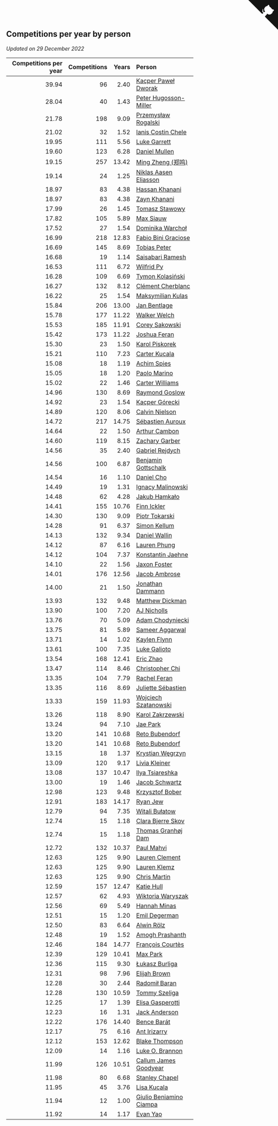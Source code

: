 ## Competitions per year by person

*Updated on 29 December 2022*

| Competitions per year | Competitions | Years | Person |
| ---: | ---: | ---: | :--- |
| 39.94 | 96 | 2.40 | [Kacper Paweł Dworak](https://www.worldcubeassociation.org/persons/2020DWOR01) |
| 28.04 | 40 | 1.43 | [Peter Hugosson-Miller](https://www.worldcubeassociation.org/persons/2021HUGO01) |
| 21.78 | 198 | 9.09 | [Przemysław Rogalski](https://www.worldcubeassociation.org/persons/2013ROGA02) |
| 21.02 | 32 | 1.52 | [Ianis Costin Chele](https://www.worldcubeassociation.org/persons/2021CHEL01) |
| 19.95 | 111 | 5.56 | [Luke Garrett](https://www.worldcubeassociation.org/persons/2017GARR05) |
| 19.60 | 123 | 6.28 | [Daniel Mullen](https://www.worldcubeassociation.org/persons/2016MULL04) |
| 19.15 | 257 | 13.42 | [Ming Zheng (郑鸣)](https://www.worldcubeassociation.org/persons/2009ZHEN11) |
| 19.14 | 24 | 1.25 | [Niklas Aasen Eliasson](https://www.worldcubeassociation.org/persons/2021ELIA01) |
| 18.97 | 83 | 4.38 | [Hassan Khanani](https://www.worldcubeassociation.org/persons/2018KHAN26) |
| 18.97 | 83 | 4.38 | [Zayn Khanani](https://www.worldcubeassociation.org/persons/2018KHAN28) |
| 17.99 | 26 | 1.45 | [Tomasz Stawowy](https://www.worldcubeassociation.org/persons/2021STAW01) |
| 17.82 | 105 | 5.89 | [Max Siauw](https://www.worldcubeassociation.org/persons/2017SIAU02) |
| 17.52 | 27 | 1.54 | [Dominika Warchoł](https://www.worldcubeassociation.org/persons/2021WARC01) |
| 16.99 | 218 | 12.83 | [Fabio Bini Graciose](https://www.worldcubeassociation.org/persons/2010GRAC02) |
| 16.69 | 145 | 8.69 | [Tobias Peter](https://www.worldcubeassociation.org/persons/2014PETE03) |
| 16.68 | 19 | 1.14 | [Saisabari Ramesh](https://www.worldcubeassociation.org/persons/2021RAME01) |
| 16.53 | 111 | 6.72 | [Wilfrid Py](https://www.worldcubeassociation.org/persons/2016PYWI01) |
| 16.28 | 109 | 6.69 | [Tymon Kolasiński](https://www.worldcubeassociation.org/persons/2016KOLA02) |
| 16.27 | 132 | 8.12 | [Clément Cherblanc](https://www.worldcubeassociation.org/persons/2014CHER05) |
| 16.22 | 25 | 1.54 | [Maksymilian Kulas](https://www.worldcubeassociation.org/persons/2021KULA02) |
| 15.84 | 206 | 13.00 | [Jan Bentlage](https://www.worldcubeassociation.org/persons/2010BENT01) |
| 15.78 | 177 | 11.22 | [Walker Welch](https://www.worldcubeassociation.org/persons/2011WELC01) |
| 15.53 | 185 | 11.91 | [Corey Sakowski](https://www.worldcubeassociation.org/persons/2011SAKO01) |
| 15.42 | 173 | 11.22 | [Joshua Feran](https://www.worldcubeassociation.org/persons/2011FERA01) |
| 15.30 | 23 | 1.50 | [Karol Piskorek](https://www.worldcubeassociation.org/persons/2021PISK01) |
| 15.21 | 110 | 7.23 | [Carter Kucala](https://www.worldcubeassociation.org/persons/2015KUCA01) |
| 15.08 | 18 | 1.19 | [Achim Spies](https://www.worldcubeassociation.org/persons/2021SPIE01) |
| 15.05 | 18 | 1.20 | [Paolo Marino](https://www.worldcubeassociation.org/persons/2021MARI04) |
| 15.02 | 22 | 1.46 | [Carter Williams](https://www.worldcubeassociation.org/persons/2021WILL06) |
| 14.96 | 130 | 8.69 | [Raymond Goslow](https://www.worldcubeassociation.org/persons/2014GOSL01) |
| 14.92 | 23 | 1.54 | [Kacper Górecki](https://www.worldcubeassociation.org/persons/2021GORE01) |
| 14.89 | 120 | 8.06 | [Calvin Nielson](https://www.worldcubeassociation.org/persons/2014NIEL03) |
| 14.72 | 217 | 14.75 | [Sébastien Auroux](https://www.worldcubeassociation.org/persons/2008AURO01) |
| 14.64 | 22 | 1.50 | [Arthur Cambon](https://www.worldcubeassociation.org/persons/2021CAMB01) |
| 14.60 | 119 | 8.15 | [Zachary Garber](https://www.worldcubeassociation.org/persons/2014GARB01) |
| 14.56 | 35 | 2.40 | [Gabriel Rejdych](https://www.worldcubeassociation.org/persons/2020REJD01) |
| 14.56 | 100 | 6.87 | [Benjamin Gottschalk](https://www.worldcubeassociation.org/persons/2016GOTT01) |
| 14.54 | 16 | 1.10 | [Daniel Cho](https://www.worldcubeassociation.org/persons/2021CHOD01) |
| 14.49 | 19 | 1.31 | [Ignacy Malinowski](https://www.worldcubeassociation.org/persons/2021MALI02) |
| 14.48 | 62 | 4.28 | [Jakub Hamkało](https://www.worldcubeassociation.org/persons/2018HAMK01) |
| 14.41 | 155 | 10.76 | [Finn Ickler](https://www.worldcubeassociation.org/persons/2012ICKL01) |
| 14.30 | 130 | 9.09 | [Piotr Tokarski](https://www.worldcubeassociation.org/persons/2013TOKA01) |
| 14.28 | 91 | 6.37 | [Simon Kellum](https://www.worldcubeassociation.org/persons/2016KELL12) |
| 14.13 | 132 | 9.34 | [Daniel Wallin](https://www.worldcubeassociation.org/persons/2013WALL03) |
| 14.12 | 87 | 6.16 | [Lauren Phung](https://www.worldcubeassociation.org/persons/2016PHUN02) |
| 14.12 | 104 | 7.37 | [Konstantin Jaehne](https://www.worldcubeassociation.org/persons/2015JAEH01) |
| 14.10 | 22 | 1.56 | [Jaxon Foster](https://www.worldcubeassociation.org/persons/2021FOST01) |
| 14.01 | 176 | 12.56 | [Jacob Ambrose](https://www.worldcubeassociation.org/persons/2010AMBR01) |
| 14.00 | 21 | 1.50 | [Jonathan Dammann](https://www.worldcubeassociation.org/persons/2021DAMM01) |
| 13.93 | 132 | 9.48 | [Matthew Dickman](https://www.worldcubeassociation.org/persons/2013DICK01) |
| 13.90 | 100 | 7.20 | [AJ Nicholls](https://www.worldcubeassociation.org/persons/2015NICH04) |
| 13.76 | 70 | 5.09 | [Adam Chodyniecki](https://www.worldcubeassociation.org/persons/2017CHOD02) |
| 13.75 | 81 | 5.89 | [Sameer Aggarwal](https://www.worldcubeassociation.org/persons/2017AGGA01) |
| 13.71 | 14 | 1.02 | [Kaylen Flynn](https://www.worldcubeassociation.org/persons/2022FLYN01) |
| 13.61 | 100 | 7.35 | [Luke Galioto](https://www.worldcubeassociation.org/persons/2015GALI02) |
| 13.54 | 168 | 12.41 | [Eric Zhao](https://www.worldcubeassociation.org/persons/2010ZHAO19) |
| 13.47 | 114 | 8.46 | [Christopher Chi](https://www.worldcubeassociation.org/persons/2014CHIC01) |
| 13.35 | 104 | 7.79 | [Rachel Feran](https://www.worldcubeassociation.org/persons/2015FERA01) |
| 13.35 | 116 | 8.69 | [Juliette Sébastien](https://www.worldcubeassociation.org/persons/2014SEBA01) |
| 13.33 | 159 | 11.93 | [Wojciech Szatanowski](https://www.worldcubeassociation.org/persons/2011SZAT01) |
| 13.26 | 118 | 8.90 | [Karol Zakrzewski](https://www.worldcubeassociation.org/persons/2014ZAKR01) |
| 13.24 | 94 | 7.10 | [Jae Park](https://www.worldcubeassociation.org/persons/2015PARK24) |
| 13.20 | 141 | 10.68 | [Reto Bubendorf](https://www.worldcubeassociation.org/persons/2012BUBE01) |
| 13.20 | 141 | 10.68 | [Reto Bubendorf](https://www.worldcubeassociation.org/persons/2012BUBE01) |
| 13.15 | 18 | 1.37 | [Krystian Węgrzyn](https://www.worldcubeassociation.org/persons/2021WEGR01) |
| 13.09 | 120 | 9.17 | [Livia Kleiner](https://www.worldcubeassociation.org/persons/2013KLEI03) |
| 13.08 | 137 | 10.47 | [Ilya Tsiareshka](https://www.worldcubeassociation.org/persons/2012TERE01) |
| 13.00 | 19 | 1.46 | [Jacob Schwartz](https://www.worldcubeassociation.org/persons/2021SCHW01) |
| 12.98 | 123 | 9.48 | [Krzysztof Bober](https://www.worldcubeassociation.org/persons/2013BOBE01) |
| 12.91 | 183 | 14.17 | [Ryan Jew](https://www.worldcubeassociation.org/persons/2008JEWR01) |
| 12.79 | 94 | 7.35 | [Witali Bułatow](https://www.worldcubeassociation.org/persons/2015BUAT01) |
| 12.74 | 15 | 1.18 | [Clara Bjerre Skov](https://www.worldcubeassociation.org/persons/2021SKOV01) |
| 12.74 | 15 | 1.18 | [Thomas Granhøj Dam](https://www.worldcubeassociation.org/persons/2021DAMT01) |
| 12.72 | 132 | 10.37 | [Paul Mahvi](https://www.worldcubeassociation.org/persons/2012MAHV01) |
| 12.63 | 125 | 9.90 | [Lauren Clement](https://www.worldcubeassociation.org/persons/2013KLEM01) |
| 12.63 | 125 | 9.90 | [Lauren Klemz](https://www.worldcubeassociation.org/persons/2013KLEM01) |
| 12.63 | 125 | 9.90 | [Chris Martin](https://www.worldcubeassociation.org/persons/2013MART03) |
| 12.59 | 157 | 12.47 | [Katie Hull](https://www.worldcubeassociation.org/persons/2010HULL01) |
| 12.57 | 62 | 4.93 | [Wiktoria Waryszak](https://www.worldcubeassociation.org/persons/2018WARY01) |
| 12.56 | 69 | 5.49 | [Hannah Minas](https://www.worldcubeassociation.org/persons/2017MINA04) |
| 12.51 | 15 | 1.20 | [Emil Degerman](https://www.worldcubeassociation.org/persons/2021DEGE01) |
| 12.50 | 83 | 6.64 | [Alwin Rölz](https://www.worldcubeassociation.org/persons/2016ROLZ01) |
| 12.48 | 19 | 1.52 | [Amogh Prashanth](https://www.worldcubeassociation.org/persons/2021PRAS01) |
| 12.46 | 184 | 14.77 | [François Courtès](https://www.worldcubeassociation.org/persons/2008COUR01) |
| 12.39 | 129 | 10.41 | [Max Park](https://www.worldcubeassociation.org/persons/2012PARK03) |
| 12.36 | 115 | 9.30 | [Łukasz Burliga](https://www.worldcubeassociation.org/persons/2013BURL01) |
| 12.31 | 98 | 7.96 | [Elijah Brown](https://www.worldcubeassociation.org/persons/2015BROW03) |
| 12.28 | 30 | 2.44 | [Radomił Baran](https://www.worldcubeassociation.org/persons/2020BARA02) |
| 12.28 | 130 | 10.59 | [Tommy Szeliga](https://www.worldcubeassociation.org/persons/2012SZEL01) |
| 12.25 | 17 | 1.39 | [Elisa Gasperotti](https://www.worldcubeassociation.org/persons/2021GASP01) |
| 12.23 | 16 | 1.31 | [Jack Anderson](https://www.worldcubeassociation.org/persons/2021ANDE05) |
| 12.22 | 176 | 14.40 | [Bence Barát](https://www.worldcubeassociation.org/persons/2008BARA01) |
| 12.17 | 75 | 6.16 | [Ant Irizarry](https://www.worldcubeassociation.org/persons/2016IRIZ02) |
| 12.12 | 153 | 12.62 | [Blake Thompson](https://www.worldcubeassociation.org/persons/2010THOM03) |
| 12.09 | 14 | 1.16 | [Luke O. Brannon](https://www.worldcubeassociation.org/persons/2021BRAN02) |
| 11.99 | 126 | 10.51 | [Callum James Goodyear](https://www.worldcubeassociation.org/persons/2012GOOD02) |
| 11.98 | 80 | 6.68 | [Stanley Chapel](https://www.worldcubeassociation.org/persons/2016CHAP04) |
| 11.95 | 45 | 3.76 | [Lisa Kucala](https://www.worldcubeassociation.org/persons/2019KUCA01) |
| 11.94 | 12 | 1.00 | [Giulio Beniamino Ciampa](https://www.worldcubeassociation.org/persons/2022CIAM01) |
| 11.92 | 14 | 1.17 | [Evan Yao](https://www.worldcubeassociation.org/persons/2021YAOE02) |


<a href="https://github.com/jonatanklosko/wca_statistics" class="github-corner" aria-label="View source on Github"><svg width="80" height="80" viewBox="0 0 250 250" style="fill:#151513; color:#fff; position: absolute; top: 0; border: 0; right: 0;" aria-hidden="true"><path d="M0,0 L115,115 L130,115 L142,142 L250,250 L250,0 Z"></path><path d="M128.3,109.0 C113.8,99.7 119.0,89.6 119.0,89.6 C122.0,82.7 120.5,78.6 120.5,78.6 C119.2,72.0 123.4,76.3 123.4,76.3 C127.3,80.9 125.5,87.3 125.5,87.3 C122.9,97.6 130.6,101.9 134.4,103.2" fill="currentColor" style="transform-origin: 130px 106px;" class="octo-arm"></path><path d="M115.0,115.0 C114.9,115.1 118.7,116.5 119.8,115.4 L133.7,101.6 C136.9,99.2 139.9,98.4 142.2,98.6 C133.8,88.0 127.5,74.4 143.8,58.0 C148.5,53.4 154.0,51.2 159.7,51.0 C160.3,49.4 163.2,43.6 171.4,40.1 C171.4,40.1 176.1,42.5 178.8,56.2 C183.1,58.6 187.2,61.8 190.9,65.4 C194.5,69.0 197.7,73.2 200.1,77.6 C213.8,80.2 216.3,84.9 216.3,84.9 C212.7,93.1 206.9,96.0 205.4,96.6 C205.1,102.4 203.0,107.8 198.3,112.5 C181.9,128.9 168.3,122.5 157.7,114.1 C157.9,116.9 156.7,120.9 152.7,124.9 L141.0,136.5 C139.8,137.7 141.6,141.9 141.8,141.8 Z" fill="currentColor" class="octo-body"></path></svg></a><style>.github-corner:hover .octo-arm{animation:octocat-wave 560ms ease-in-out}@keyframes octocat-wave{0%,100%{transform:rotate(0)}20%,60%{transform:rotate(-25deg)}40%,80%{transform:rotate(10deg)}}@media (max-width:500px){.github-corner:hover .octo-arm{animation:none}.github-corner .octo-arm{animation:octocat-wave 560ms ease-in-out}}</style>
